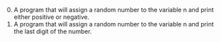 0. A program that will assign a random number to the variable n and print either positive or negative.
1. A program that will assign a random number to the variable n and print the last digit of the number. 

